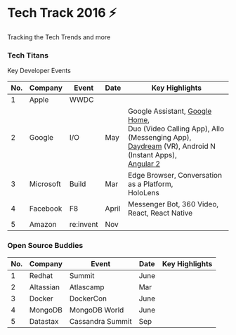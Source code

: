 # Tech Track 2016 :zap:
Tracking the Tech Trends and more

### Tech Titans
Key Developer Events

| No. |  Company |  Event | Date |  Key Highlights|
|---|---|---|---|---|
|1|  Apple |  WWDC |   |   |
| 2  |  Google | I/O  | May  | Google Assistant, [Google Home](https://home.google.com), <BR> Duo (Video Calling App), Allo (Messenging App), <BR> [Daydream](https://vr.google.com/daydream/) (VR), Android N (Instant Apps), <BR> [Angular 2](https://github.com/lakshmag/TechTrack/wiki/Angular-2) |
|  3 | Microsoft  | Build  | Mar  | Edge Browser, Conversation as a Platform, <BR> HoloLens  |
|   4 | Facebook  |  F8 | April  | Messenger Bot, 360 Video, <BR> React, React Native  |
|  5 |  Amazon |re:invent   |  Nov |   |


### Open Source Buddies

| No. |  Company |  Event | Date |  Key Highlights|
|---|---|---|---|---|
|1|  Redhat| Summit  |  June |   |
| 2  |  Altassian | Atlascamp  | Mar  |  |
|  3 | Docker  | DockerCon  | June  | |
|   4 | MongoDB  | MongoDB World | June  |   |
|  5 |  Datastax|   Cassandra Summit | Sep  |  |
